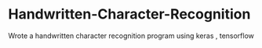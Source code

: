 # Handwritten-Character-Recognition

Wrote a handwritten character recognition program using keras , tensorflow
